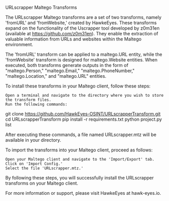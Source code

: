 URLscrapper Maltego Transforms

The URLscrapper Maltego transforms are a set of two transforms, namely 'fromURL' and 'fromWebsite,' created by HawkeEyes. These transforms expand on the functionality of the Uscrapper tool developed by z0m31en (available at https://github.com/z0m31en). They enable the extraction of valuable information from URLs and websites within the Maltego environment.

The 'fromURL' transform can be applied to a maltego.URL entity, while the 'fromWebsite' transform is designed for maltego.Website entities. When executed, both transforms generate outputs in the form of "maltego.Person," "maltego.Email," "maltego.PhoneNumber," "maltego.Location," and "maltego.URL" entities.

To install these transforms in your Maltego client, follow these steps:

    Open a terminal and navigate to the directory where you wish to store the transform files.
    Run the following commands:

git clone https://github.com/HawkEyes-OSINT/URLscrapperTransform.git
cd URLscrapperTransform
pip install -r requirements.txt
python project.py list

After executing these commands, a file named URLscrapper.mtz will be available in your directory.

To import the transforms into your Maltego client, proceed as follows:

    Open your Maltego client and navigate to the 'Import/Export' tab.
    Click on 'Import Config.'
    Select the file 'URLscrapper.mtz.'

By following these steps, you will successfully install the URLscrapper transforms on your Maltego client.

For more information or support, please visit HawkeEyes at hawk-eyes.io.